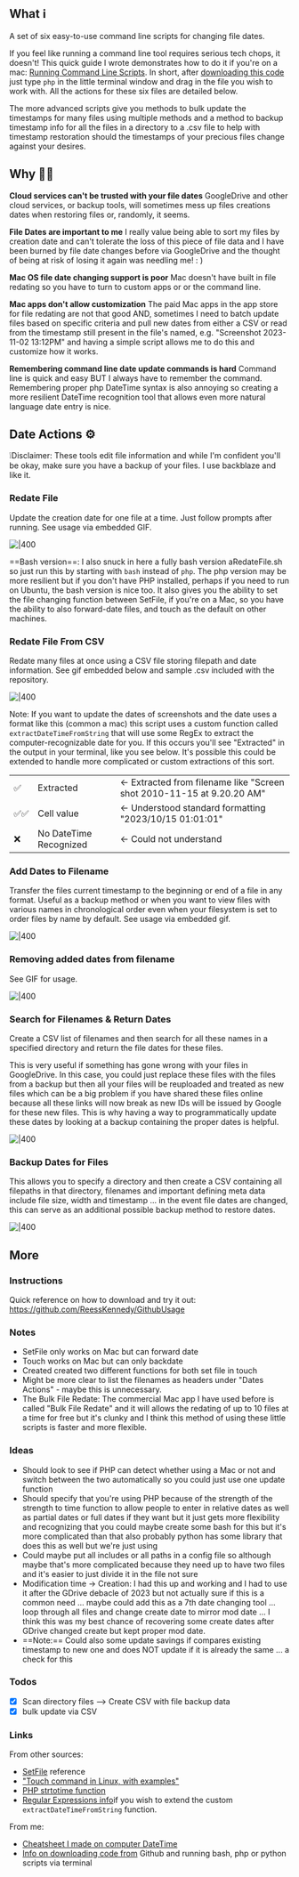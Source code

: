 ## What ℹ️
A set of six easy-to-use command line scripts for changing file dates. 

If you feel like running a command line tool requires serious tech chops, it doesn't! This quick guide I wrote demonstrates how to do it if you're on a mac: [Running Command Line Scripts](https://github.com/ReessKennedy/GithubUsage). In short, after [downloading this code](https://github.com/ReessKennedy/DateTimePreservation/archive/refs/heads/main.zip) just type `php` in the little terminal window and drag in the file you wish to work with. All the actions for these six files are detailed below. 

The more advanced scripts give you methods to bulk update the timestamps for many files using multiple methods and a method to backup timestamp info for all the files in a directory to a .csv file to help with timestamp restoration should the timestamps of your precious files change against your desires. 

## Why 🤷‍♂️
**Cloud services can't be trusted with your file dates**
GoogleDrive and other cloud services, or backup tools, will sometimes mess up files creations dates when restoring files or, randomly, it seems. 

**File Dates are important to me**
I really value being able to sort my files by creation date and can't tolerate the loss of this piece of file data and I have been burned by file date changes before via GoogleDrive and the thought of being at risk of losing it again was needling me! : )

**Mac OS file date changing support is poor**
Mac doesn't have built in file redating so you have to turn to custom apps or or the command line.

**Mac apps don't allow customization**
The paid Mac apps in the app store for file redating are not that good AND, sometimes I need to batch update files based on specific criteria and pull new dates from either a CSV or read from the timestamp still present in the file's named, e.g. "Screenshot 2023-11-02 13:12PM" and having a simple script allows me to do this and customize how it works.

**Remembering command line date update commands is hard**
Command line is quick and easy BUT I always have to remember the command. Remembering proper php DateTime syntax is also annoying so creating a more resilient DateTime recognition tool that allows even more natural language date entry is nice. 

## Date Actions ⚙️
❕Disclaimer: These tools edit file information and while I'm confident you'll be okay, make sure you have a backup of your files. I use backblaze and like it. 
### Redate File
Update the creation date for one file at a time. Just follow prompts after running. See usage via embedded GIF. 

![|400](https://drive.google.com/thumbnail?id=1oseT4EpCQ85WoxAom5tZBp298JXjeQf_&usp=drive_fs&sz=s4000)


==Bash version==: I also snuck in here a fully bash version aRedateFile.sh so just run this by starting with `bash` instead of `php`. The php version may be more resilient but if you don't have PHP installed, perhaps if you need to run on Ubuntu, the bash version is nice too. It also gives you the ability to set the file changing function between SetFile, if you're on a Mac, so you have the ability to also forward-date files, and touch as the default on other machines. 

### Redate File From CSV
Redate many files at once using a CSV file storing filepath and date information. See gif embedded below and sample .csv included with the repository. 

![|400](https://drive.google.com/thumbnail?id=1olhlwe3DHTp-FPFfCFNELPA9rfgJLMlL&usp=drive_fs&sz=s4000)

Note: 
If you want to update the dates of screenshots and the date uses a format like this (common a mac) this script uses a custom function called `extractDateTimeFromString` that will use some RegEx to extract the computer-recognizable date for you. If this occurs you'll see "Extracted" in the output in your terminal, like you see below. It's possible this could be extended to handle more complicated or custom extractions of this sort. 

|   |   |   |
|---|---|---|
|✅|Extracted|<- Extracted from filename like "Screen shot 2010-11-15 at 9.20.20 AM"|
|✅✅|Cell value|<- Understood standard formatting "2023/10/15 01:01:01"|
|❌|No DateTime Recognized|<- Could not understand|

### Add Dates to Filename
Transfer the files current timestamp to the beginning or end of a file in any format. 
Useful as a backup method or when you want to view files with various names in chronological order even when your filesystem is set to order files by name by default. See usage via embedded gif. 

![|400](https://drive.google.com/thumbnail?id=1ohcJcRxAAapAoUA7NQqjYWXUze0j7_OU&usp=drive_fs&sz=s4000)



### Removing added dates from filename

See GIF for usage. 

![|400](https://drive.google.com/thumbnail?id=1orTJPv9jCipauTTlAJpULuJdYaDLATJR&usp=drive_fs&sz=s4000)

### Search for Filenames & Return Dates
Create a CSV list of filenames and then search for all these names in a specified directory and return the file dates for these files. 

This is very useful if something has gone wrong with your files in GoogleDrive. In this case, you could just replace these files with the files from a backup but then all your files will be reuploaded and treated as new files which can be a big problem if you have shared these files online because all these links will now break as new IDs will be issued by Google for these new files. This is why having a way to programmatically update these dates by looking at a backup containing the proper dates is helpful. 

![|400](https://drive.google.com/thumbnail?id=1okYrzHh9K_n9ZVNgfP4Yd9QkTigWqZWP&sz=s4000)


### Backup Dates for Files
This allows you to specify a directory and then create a CSV containing all filepaths in that directory, filenames and important defining meta data include file size, width and timestamp ... in the event file dates are changed, this can serve as an additional possible backup method to restore dates. 

![|400](https://drive.google.com/thumbnail?id=1oq4SSl1zni_cMTCCmt-3P-hEfu_Pn4bS&usp=drive_fs&sz=s4000)

## More
### Instructions
Quick reference on how to download and try it out: https://github.com/ReessKennedy/GithubUsage
### Notes
- SetFile only works on Mac but can forward date
- Touch works on Mac but can only backdate
- Created created two different functions for both set file in touch
- Might be more clear to list the filenames as headers under "Dates Actions" - maybe this is unnecessary.
- The Bulk File Redate: The commercial Mac app I have used before is called "Bulk File Redate" and it will allows the redating of up to 10 files at a time for free but it's clunky and I think this method of using these little scripts is faster and more flexible.  

### Ideas
- Should look to see if PHP can detect whether using a Mac or not and switch between the two automatically so you could just use one update function
- Should specify that you're using PHP because of the strength of the strength to time function to allow people to enter in relative dates as well as partial dates or full dates if they want but it just gets more flexibility and recognizing that you could maybe create some bash for this but it's more complicated than that also probably python has some library that does this as well but we're just using 
- Could maybe put all includes or all paths in a config file so although maybe that's more complicated because they need up to have two files and it's easier to just divide it in the file not sure
- Modification time -> Creation: I had this up and working and I had to use it after the GDrive debacle of 2023 but not actually sure if this is a common need ... maybe could add this as a 7th date changing tool ... loop through all files and change create date to mirror mod date ... I think this was my best chance of recovering some create dates after GDrive changed create but kept proper mod date. 
- ==Note:== Could also some update savings if compares existing timestamp to new one and does NOT update if it is already the same ... a check for this

### Todos
- [x] Scan directory files --> Create CSV with file backup data
- [x] bulk update via CSV

### Links

From other sources: 
- [SetFile](https://ss64.com/osx/setfile.html) reference
- ["Touch command in Linux, with examples"](https://www.geeksforgeeks.org/touch-command-in-linux-with-examples/)
- [PHP strtotime function](https://www.php.net/manual/en/function.strtotime.php)
- [Regular Expressions info](https://www.w3schools.com/php/php_regex.asp)if you wish to extend the custom `extractDateTimeFromString` function. 

From me: 
- [Cheatsheet I made on computer DateTime](https://github.com/ReessKennedy/DateTimeCheatsheet)
- [Info on downloading code from](https://github.com/ReessKennedy/GithubUsage) Github and running bash, php or python scripts via terminal

